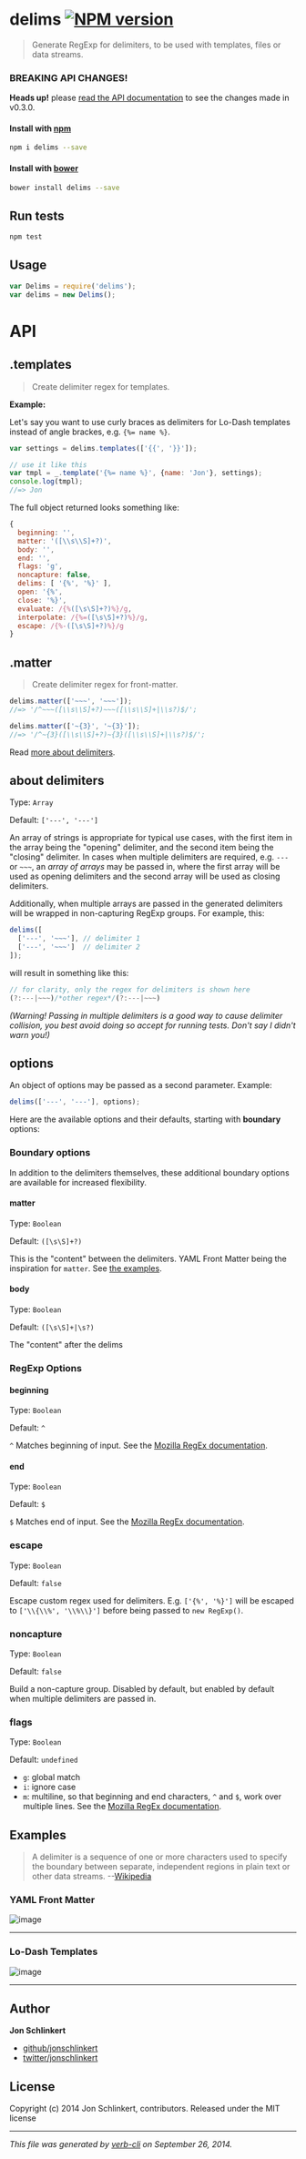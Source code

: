 # delims [![NPM version](https://badge.fury.io/js/delims.svg)](http://badge.fury.io/js/delims)


> Generate RegExp for delimiters, to be used with templates, files or data streams.


### BREAKING API CHANGES!

**Heads up!** please [read the API documentation](#API) to see the changes made in v0.3.0.


#### Install with [npm](npmjs.org)

```bash
npm i delims --save
```
#### Install with [bower](https://github.com/bower/bower)

```bash
bower install delims --save
```


## Run tests

```bash
npm test
```

## Usage

```js
var Delims = require('delims');
var delims = new Delims();
```


# API

## .templates

> Create delimiter regex for templates.

**Example:**

Let's say you want to use curly braces as delimiters for Lo-Dash templates instead of angle brackes, e.g. `{%= name %}`.

```js
var settings = delims.templates(['{{', '}}']);

// use it like this
var tmpl = _.template('{%= name %}', {name: 'Jon'}, settings);
console.log(tmpl);
//=> Jon
```

The full object returned looks something like:

```js
{
  beginning: '',
  matter: '([\\s\\S]+?)',
  body: '',
  end: '',
  flags: 'g',
  noncapture: false,
  delims: [ '{%', '%}' ],
  open: '{%',
  close: '%}',
  evaluate: /{%([\s\S]+?)%}/g,
  interpolate: /{%=([\s\S]+?)%}/g,
  escape: /{%-([\s\S]+?)%}/g
}
```


## .matter

> Create delimiter regex for front-matter.

```js
delims.matter(['~~~', '~~~']);
//=> '/^~~~([\\s\\S]+?)~~~([\\s\\S]+|\\s?)$/';

delims.matter(['~{3}', '~{3}']);
//=> '/^~{3}([\\s\\S]+?)~{3}([\\s\\S]+|\\s?)$/';
```

Read [more about delimiters](#delimiters).


## about delimiters
Type: `Array`

Default: `['---', '---']`

An array of strings is appropriate for typical use cases, with the first item in the array being the "opening" delimiter, and the second item being the "closing" delimiter. In cases when multiple delimiters are required, e.g. `---` or `~~~`, an _array of arrays_ may be passed in, where the first array will be used as opening delimiters and the second array will be used as closing delimiters.

Additionally, when multiple arrays are passed in the generated delimiters will be wrapped in non-capturing RegExp groups. For example, this:

```js
delims([
  ['---', '~~~'], // delimiter 1
  ['---', '~~~']  // delimiter 2
]);
```
will result in something like this:

```js
// for clarity, only the regex for delimiters is shown here
(?:---|~~~)/*other regex*/(?:---|~~~)
```

_(Warning! Passing in multiple delimiters is a good way to cause delimiter collision, you best avoid doing so accept for running tests. Don't say I didn't warn you!)_


## options

An object of options may be passed as a second parameter.  Example:

```js
delims(['---', '---'], options);
```

Here are the available options and their defaults, starting with **boundary** options:


### Boundary options
In addition to the delimiters themselves, these additional boundary options are available for increased flexibility.

#### matter
Type: `Boolean`

Default: `([\s\S]+?)`

This is the "content" between the delimiters. YAML Front Matter being the inspiration for `matter`. See [the examples](#examples).


#### body
Type: `Boolean`

Default: `([\s\S]+|\s?)`

The "content" after the delims


### RegExp Options
#### beginning
Type: `Boolean`

Default: `^`

`^` Matches beginning of input. See the [Mozilla RegEx documentation](https://developer.mozilla.org/en-US/docs/Web/JavaScript/Reference/Global_Objects/RegExp).

#### end
Type: `Boolean`

Default: `$`

`$` Matches end of input. See the [Mozilla RegEx documentation](https://developer.mozilla.org/en-US/docs/Web/JavaScript/Reference/Global_Objects/RegExp).

### escape
Type: `Boolean`

Default: `false`

Escape custom regex used for delimiters. E.g. `['{%', '%}']` will be escaped to `['\\{\\%', '\\%\\}']` before being passed to `new RegExp()`.

### noncapture
Type: `Boolean`

Default: `false`

Build a non-capture group. Disabled by default, but enabled by default when multiple delimiters are passed in.

### flags
Type: `Boolean`

Default: `undefined`

* `g`: global match
* `i`: ignore case
* `m`: multiline, so that beginning and end characters, `^` and `$`, work over multiple lines. See the [Mozilla RegEx documentation](https://developer.mozilla.org/en-US/docs/Web/JavaScript/Reference/Global_Objects/RegExp).


## Examples

> A delimiter is a sequence of one or more characters used to specify the boundary between separate, independent regions in plain text or other data streams.
> --[Wikipedia](http://en.wikipedia.org/wiki/Delimiter)


### YAML Front Matter


![image](https://f.cloud.github.com/assets/383994/2003333/7eeee55e-8647-11e3-848c-9290ebeb70a6.png)


***

### Lo-Dash Templates

![image](https://f.cloud.github.com/assets/383994/2003335/8ab362a2-8647-11e3-820f-0a1f110532f0.png)


***


## Author

**Jon Schlinkert**

+ [github/jonschlinkert](https://github.com/jonschlinkert)
+ [twitter/jonschlinkert](http://twitter.com/jonschlinkert)

## License
Copyright (c) 2014 Jon Schlinkert, contributors.
Released under the MIT license

***

_This file was generated by [verb-cli](https://github.com/assemble/verb-cli) on September 26, 2014._